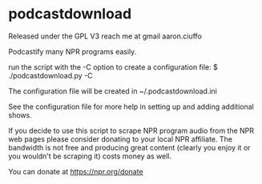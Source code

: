 # podcastdownload
Released under the GPL V3
reach me at gmail aaron.ciuffo 


Podcastify many NPR programs easily. 

run the script with the -C option to create a configuration file:
$ ./podcastdownload.py -C 

The configuration file will be created in ~/.podcastdownload.ini 

See the configuration file for more help in setting up and adding additional shows.

If you decide to use this script to scrape NPR program audio from the NPR web pages
please consider donating to your local NPR affiliate. The bandwidth is not free and 
producing great content (clearly you enjoy it or you wouldn't be scraping it) costs 
money as well.

You can donate at https://npr.org/donate
